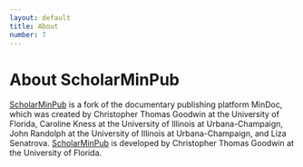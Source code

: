 ```yaml
---
layout: default
title: About
number: 7
---
```


# About ScholarMinPub

[ScholarMinPub](https://github.com/DerDoktorFaust/ScholarMinPub) is a fork of the documentary publishing platform MinDoc, which was created by Christopher Thomas Goodwin at the University of Florida, Caroline Kness at the University of Illinois at Urbana-Champaign, John Randolph at the University of Illinois at Urbana-Champaign, and Liza Senatrova. [ScholarMinPub](https://github.com/DerDoktorFaust/ScholarMinPub) is developed by Christopher Thomas Goodwin at the University of Florida.